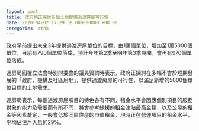 ```yaml
---
layout: post
title: 政府稱正探討多幅土地提供過渡房屋可行性
date: 2020-04-02 17:29:38.000000000 +08:00
categories: rthk
---
```


政府早前提出未來3年提供過渡房屋單位的目標，由1萬個單位，增加至1萬5000個單位，目前有790個單位落成，預計今年第2季至明年第3季期間，會再有970個單位落成。

運房局回覆立法會特別財委會的議員質詢時表示，政府正探討在多幅不會於短期發展的「政府、機構及社區用地」，提供過渡房屋的可行性，以滿足新增的5000個單位目標的土地需求。

運房局表示，每個過渡房屋項目的特色各有不同，租金水平會因應個別項目的服務對象的能力及需要而有所不同，將會參考綜援的租金津貼最高金額，以及公屋的租金等因素釐定，一般會低於同區住屋的市值租金，現時正在營運項目的租金水平，平均佔住戶入息的29%。
